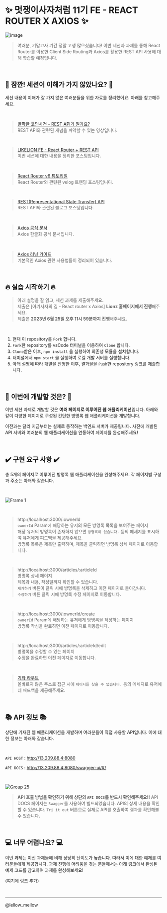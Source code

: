 # ✨ 멋쟁이사자처럼 11기 FE - REACT ROUTER X AXIOS ✨

![image](https://github.com/Likelion-Inha-11/fe-react-router-and-axios/assets/79556112/9157941f-c306-440a-975a-a4c6f0244264)

> 여러분, 기말고사 기간 정말 고생 많으셨습니다! 이번 세션과 과제를 통해 React Router를 이용한 Client Side Routing과 Axios를 활용한 REST API 사용에 대해 학습할 예정입니다.

<br/>

## 🌿 잠깐! 세션이 이해가 가지 않았나요? 🌿

세션 내용이 이해가 잘 가지 않은 여러분들을 위한 자료를 정리했어요. 아래를 참고해주세요.

<br/>

> [얄팍한 코딩사전 - REST API가 뭔가요?](https://www.youtube.com/watch?v=iOueE9AXDQQ)  
> REST API와 관련된 개념을 파악할 수 있는 영상입니다.

<br/>

> [LIKELION FE - React Router + REST API](https://velog.io/@pexe99/LIKELION-FE-React-Router-REST-API)  
> 이번 세션에 대한 내용을 정리한 포스팅입니다.

<br/>

> [React Router v6 튜토리얼](https://velog.io/@velopert/react-router-v6-tutorial)  
> React Router와 관련된 velog 트렌딩 포스팅입니다.

<br/>

> [REST(Representational State Transfer) API](https://hudi.blog/rest-api/)  
> REST API와 관련된 블로그 포스팅입니다.

<br/>

> [Axios 공식 문서](https://axios-http.com/kr/docs/intro)  
> Axios 한글화 공식 문서입니다.

<br/>

> [Axios 러닝 가이드](https://yamoo9.github.io/axios/guide/usage.html#get-%EC%9A%94%EC%B2%AD)  
> 기본적인 Axios 관련 사용법들이 정리되어 있습니다.

<br/>

## 🔥 실습 시작하기 🔥

> 아래 설명을 잘 읽고, 세션 과제를 제출해주세요.  
> 제출은 [아기사자의 길 - React router x Axios] **Lionz 홈페이지에서 진행**해주세요.  
> 제출은 **2023년 6월 25일 오후 11시 59분까지 진행**해주세요.  

<br/>

1. 현재 이 repository를 `Fork` 합니다.
2. `Fork`한 repository를 vsCode 터미널을 이용하여 `Clone` 합니다.
3. `Clone`받은 이후, `npm install` 을 실행하여 의존성 모듈을 설치합니다.
4. 터미널에서 `npm start` 을 실행하여 로컬 개발 서버를 실행합니다.
5. 아래 설명에 따라 개발을 진행한 이후, 결과물을 `Push`한 repository 링크를 제출합니다.

<br/>

## 💫 이번에 개발할 것은? 💫

이번 세션 과제로 개발할 것은 **여러 페이지로 이루어진 웹 애플리케이션**입니다. 아래와 같이 다양한 페이지로 구성된 간단한 방명록 웹 애플리케이션을 개발합니다.    

이전과는 달리 지금부터는 실제로 동작하는 백엔드 서버가 제공됩니다. 사전에 개발된 API 서버와 여러분의 웹 애플리케이션을 연동하여 페이지를 완성해주세요!  

<br/>

## ✔️ 구현 요구 사항 ✔️

총 5개의 페이지로 이루어진 방명록 웹 애플리케이션을 완성해주세요. 각 페이지별 구성과 주소는 아래와 같습니다.  

<br/>

![Frame 1](https://github.com/Likelion-Inha-11/fe-react-router-and-axios/assets/79556112/e2b395f7-2886-4bbf-b9f1-c345deb425c7)

<br/>

> http://localhost:3000/:ownerId    
> `ownerId` Param에 해당하는 유저의 모든 방명록 목록을 보여주는 페이지  
> 해당 유저의 방명록이 존재하지 않으면 `방명록이 없습니다.` 등의 메세지를 표시하여 유저에게 피드백을 제공해주세요.   
> 방명록 목록은 제목만 출력하며, 제목을 클릭하면 방명록 상세 페이지로 이동합니다.  

<br/>

> http://localhost:3000/articles/:articleId     
> 방명록 상세 페이지  
> 제목과 내용, 작성일까지 확인할 수 있습니다.  
> `제거하기` 버튼이 클릭 시에 방명록을 삭제하고 이전 페이지로 돌아갑니다.  
> `수정하기` 버튼 클릭 시에 방명록 수정 페이지로 이동합니다.  

<br/>

> http://localhost:3000/:ownerId/create   
> `ownerId` Param에 해당하는 유저에게 방명록을 작성하는 페이지  
> 방명록 작성을 완료하면 이전 페이지로 이동합니다.  

<br/>

> http://localhost:3000/articles/:articleId/edit  
> 방명록을 수정할 수 있는 페이지  
> 수정을 완료하면 이전 페이지로 이동합니다.  

<br/>

> [기타 라우트](https://github.com/faewafewaefw)  
> 올바르지 않은 주소로 접근 시에 `페이지를 찾을 수 없습니다.` 등의 메세지로 유저에데 패드백을 제공해주세요.  

<br/>

## 📚 API 정보 📚

상단에 기재된 웹 애플리케이션을 개발하며 여러분들이 직접 사용할 API입니다. 이에 대한 정보는 아래와 같습니다.

<br/>

`API HOST` : http://13.209.88.4:8080

`API DOCS` : http://13.209.88.4:8080/swagger-ui/#/

<br/>

![Group 25](https://github.com/Likelion-Inha-11/fe-react-router-and-axios/assets/79556112/7ab04c42-bb0c-4eb2-b8cc-f579de295e4b)

> **API 호출 방법을 확인하기 위해 상단의 `API DOCS`를 반드시 확인해주세요!!**
> API DOCS 페이지는 `Swagger`를 사용하여 빌드되었습니다.
> API의 상세 내용을 확인할 수 있습니다.
> `Tri it out` 버튼으로 실제로 API를 호출하여 결과를 확인해볼 수 있습니다.

<br/>

## 💻 너무 어렵나요? 💻

이번 과제는 이전 과제들에 비해 상당히 난이도가 높습니다. 따라서 이에 대한 예제를 여러분들에게 제공합니다. 과제 진행에 어려움을 겪는 분들께서는 아래 링크에서 완성된 예제 코드를 참고하여 과제를 완성해보세요!

(여기에 링크 추가)

<br/>

---
@lellow_mellow
